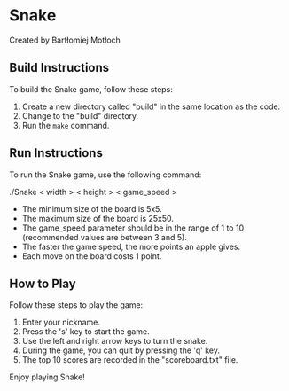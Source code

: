 # Snake
 
Created by Bartłomiej Motłoch

## Build Instructions

To build the Snake game, follow these steps:

1. Create a new directory called "build" in the same location as the code.
2. Change to the "build" directory.
3. Run the `make` command.

## Run Instructions

To run the Snake game, use the following command:

./Snake < width > < height > < game_speed >
  
- The minimum size of the board is 5x5.
- The maximum size of the board is 25x50.
- The game_speed parameter should be in the range of 1 to 10 (recommended values are between 3 and 5).
- The faster the game speed, the more points an apple gives.
- Each move on the board costs 1 point.

## How to Play

Follow these steps to play the game:

1. Enter your nickname.
2. Press the 's' key to start the game.
3. Use the left and right arrow keys to turn the snake.
4. During the game, you can quit by pressing the 'q' key.
5. The top 10 scores are recorded in the "scoreboard.txt" file.

Enjoy playing Snake!
